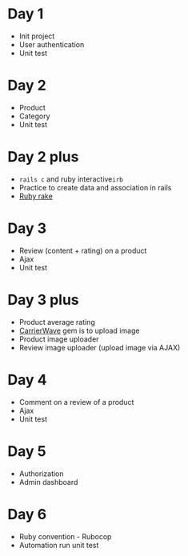 # Day 1
- Init project
- User authentication
- Unit test

# Day 2
- Product
- Category
- Unit test

# Day 2 plus
- `rails c` and ruby interactive`irb`
- Practice to create data and association in rails
- [Ruby rake](https://www.rubyguides.com/2019/02/ruby-rake/)

# Day 3
- Review (content + rating) on a product
- Ajax
- Unit test

# Day 3 plus
- Product average rating
- [CarrierWave](https://github.com/carrierwaveuploader/carrierwave) gem is to upload image
- Product image uploader
- Review image uploader (upload image via AJAX)

# Day 4
- Comment on a review of a product
- Ajax
- Unit test

# Day 5
- Authorization
- Admin dashboard

# Day 6
- Ruby convention - Rubocop
- Automation run unit test
